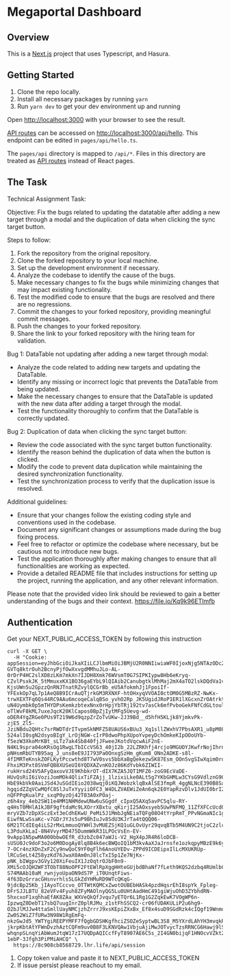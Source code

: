 # Megaportal Dashboard

## Overview

This is a [Next.js](https://nextjs.org/) project that uses Typescript, and Hasura.

## Getting Started

1. Clone the repo locally.
2. Install all necessary packages by running `yarn`
3. Run `yarn dev` to get your dev environment up and running

Open [http://localhost:3000](http://localhost:3000) with your browser to see the result.

[API routes](https://nextjs.org/docs/api-routes/introduction) can be accessed on [http://localhost:3000/api/hello](http://localhost:3000/api/hello). This endpoint can be edited in `pages/api/hello.ts`.

The `pages/api` directory is mapped to `/api/*`. Files in this directory are treated as [API routes](https://nextjs.org/docs/api-routes/introduction) instead of React pages.

## The Task

Technical Assignment Task:

Objective: Fix the bugs related to updating the datatable after adding a new target through a modal and the duplication of data when clicking the sync target button.

Steps to follow:
1. Fork the repository from the original repository.
2. Clone the forked repository to your local machine.
3. Set up the development environment if necessary.
4. Analyze the codebase to identify the cause of the bugs.
5. Make necessary changes to fix the bugs while minimizing changes that may impact existing functionality.
6. Test the modified code to ensure that the bugs are resolved and there are no regressions.
7. Commit the changes to your forked repository, providing meaningful commit messages.
8. Push the changes to your forked repository.
9. Share the link to your forked repository with the hiring team for validation.

Bug 1: DataTable not updating after adding a new target through modal:
- Analyze the code related to adding new targets and updating the DataTable.
- Identify any missing or incorrect logic that prevents the DataTable from being updated.
- Make the necessary changes to ensure that the DataTable is updated with the new data after adding a target through the modal.
- Test the functionality thoroughly to confirm that the DataTable is correctly updated.

Bug 2: Duplication of data when clicking the sync target button:
- Review the code associated with the sync target button functionality.
- Identify the reason behind the duplication of data when the button is clicked.
- Modify the code to prevent data duplication while maintaining the desired synchronization functionality.
- Test the synchronization process to verify that the duplication issue is resolved.

Additional guidelines:
- Ensure that your changes follow the existing coding style and conventions used in the codebase.
- Document any significant changes or assumptions made during the bug fixing process.
- Feel free to refactor or optimize the codebase where necessary, but be cautious not to introduce new bugs.
- Test the application thoroughly after making changes to ensure that all functionalities are working as expected.
- Provide a detailed README file that includes instructions for setting up the project, running the application, and any other relevant information.

Please note that the provided video link should be reviewed to gain a better understanding of the bugs and their context.
https://file.io/Kq9k96ETImfb

## Authentication
Get your NEXT_PUBLIC_ACCESS_TOKEN by following this instruction

```
curl -X GET \
  -H "Cookie: appSession=eyJhbGciOiJkaXIiLCJlbmMiOiJBMjU2R0NNIiwiaWF0IjoxNjg5NTAzODc2LCJ1YXQiOjE2ODk1MTA2NDcsImV4cCI6MTY4OTU5NzA0N30..ozA0yQlAyXydoWsB.Q4eFxC6ypBzTWQJH2jeGLQg1y7ab9mwqRr6hymfG1evxnJtxv_lNGSkzztRWxI5lqq5mfLlwcFjxu3kiEcHfeF5UF1eYCTMlTJtQeszcJGPG4JU5ZiiyMaADrCtwGhtNQJkaXVjrOlSKd6QMbyO5e7401HEKvJbm0nFV2aOKgCWBlviiwC91KPFTiiSwT_C0Pj7ubPF1gJI0y8wHEuWvbzOQcNgc-GVTq8ktrOuh2BcnyPjfOwXxvgdMMhuJLo-AL-0rDrP4HC2slXD8zLKm7mkXn7IJDH8Xmk76WVsmT0G7SIPKIypw8Hb6eKryq-CZvlPsxkJK_5tMmuxxKX1BO36gaEYbL9lQIAib2CanubgtklMhMaj2mX4aTO2lskDQdVa1vpoWWnH9fDvEBeL-KjsUWn5u2GpzzQnRNJTnatRZvylQCGrBb_eU5AfokmhJj1FpoiIf-YFExkOp7qL7p1AeQ8B9ICrAuQTjrkGM3RXNXF-htOHxyqVVOAI0ctOM0G5MBzRZ-NwKx-trwXEXTFq6Qs44RC9AAu6mcoqeCalqBSo_yvhO2Rp_JK5UgidJRoP1ER1lXGcxnZrOAtrktBJNJPAbhNrFfSyTboZiAUTIif83ltwOv456kQ5Uj_aIMkviBTC2xC6OysSZvr3bti_WhZJYbvW12nRFlQs9zoYhyjT6xqSkyQNNA2C-uN4Uymbk0p5mTHYDPsKemkzbtexNnx0rHpjYbTRj192tv7asCk6mfPvboGekFNfCdGLtoulwCNSY-oTlWvF8kML7uxeJqcK20KlCapos0BpZjIytMFg5Uevg-wd-oDER4YgZRGe0PUs9T219W6d9qzpZrZoTvUKw-2J39Bd__d5hfH5KLjk8YjmkvPk-zjE5_Zl5-JziNBdu2QHtc7srRWDTdrITvpmSkNMFZ58UAUS6xBUu3_Xq1sllZWxhV7PbsAXR1_u8pM08MHvwp22rW5b9WNBDImr9jG2UeGySH6c1vDvvL9u_nOHaKkljKAPSfddYItszcnsQD5ltBZoKAQmbhu05CzhEkCARZTZkK59V1omdSd_slWAogl-524alI0sgN2dsyoBIgY_LrOjNGW-cIrP8dwoPhpXUpoYvpeyDchOmkeKIpOOoUYb-f5ezW3XkoMrKBt_sLTz7ak4Sb840fjJFweeJKotdVqcwAiF2nE-N4KL9spra04oKRsOg1RwgLTbICcVS63_40jI2b_22LZRKhfj4rcjo9MGUOYJKwfrNojIhrn0jxORQ6xcUSDc4u9obh-pNHsmRbUTYB95ag_J_uns8eE9JI793Pa0OnxgSzHm_gKum8_ONn2ADKE-s8l-4fIMRTeKnskZOFLKytPccwthd8T7wV0svs5bbXaBgQekezwSK87Esm_OOnSvgSIwXqim0rodnJjAmjibTRf5RdzoEU9hxZYjqqSqjVlKwifO-FhxiM3Pxt8SVmFQB8XUSeUI6YQDXAZvnKOJz86KdYvbk6ZIWII-rukHrsd24V5AFyQaxovVJE9KhbkrOT-dIX7KZA5JQT1MFZ6-zoG9EcVaDE-HUvQsRiI6iVoziJomMOk4QlixTiFZAjj_1lzixiLke0ALt5g7YKbGHMLw3CYsG9VdlznG907_0Jknxzh5pxrJ-HbE9kbVk0AaiJSd4JuSGdIEio2038wqj0iKQJWobzklqBxAlSE3fmpR_4ggNLNcE390B8SaSyVSLMi_jhRZv4i4CFSwgDWJRIXHQKOPQtB3qHPsr9P5-hgqidZZqVCwMQfC8SlJuTxYyyiiOFC3_W4DLZVAEWiZeAn6qk2E0YapRzvDlv1JdUI0brI2sbMU5tWWrj7Ps5gY_ATH7JoPqrGfYiZyZElMJCrZd-nQFPPqKualPz_sxqP0yzOj42T03A0xPOaj-z6h4xy_4eb2SW11e4MM1NHMdewUNw6uSGgdf_cIpxQ5AXq5avPC5qlu-RY-q4HsT0MHlA1kJBF9gftdaMc9LXOrrXBxtu_qKirjI25AOxsyeb5UwPNFMQ_11ZfXFCcUcdQoOPPgjm_POi0GzPbvKMmIzGds3atyViz7Qo0v0_iKtnfHf6Y8DI9zs-mryVZb7zDpXSczExt3eCdhEKwU_PeMi5J1MmbJgNEiaTQFg08O4tYrpRmT_PPvNGmaNIc1gppsPnZmmhXIC6jKupZurf7N5CFGlBwTMIqPrH_kuTpbdrLz4FlmXLR6_1AiypdUoQUknu_oSST43cjRenMAHTvQpzsEXXuzYP_TFXKL024YGff-EiwfNLwSsaKc-v7GDrJYJs5uP9BhIuJv8SdU3KJrTa4tQQQ06-6M21TCdIEq4iLS2rMxLmmuoQYWHl3vMUEZSjKQ1uGLOvUyr29qvqBTb5M4UN9C2tjoC2zlcNnr8ZomeZN7GJKAzkmJKO_Mvha1jjNBm97K6Z7bZ6XN3svsC4LoOCzP0tIzhBtApoIWY8UgITYbN_i55PkyzlC7a6plR4cAVn0XxdYQbsH7K8yXQ3ubwt6j5jL-L3PduXkLaI-8N4VvyrMD475DummWkR31LPOcVsEn-EV-9vApp1N5pwMA000bbwOEfR_d3zbZc047aWJi-V2_HgX4pJR4R6loDCB-sUSU0Jc9doF3o2o6M0DogAy8lq8B4k6ecBWQoIQ1bM3kvAaXJaJrnsfe1ozkqpyMBzE9k6yz-7-OCr4nzXDnZxF2Cy9nwQoC9YF0qFlh6AnoUYEDv-ZPPd9ICDEipxIlLcMXUKRUp-lRCuSeLt4Z58yzKd76JwaX0Am0nJ8lcTxI5p1Ze7NjKx-pNK_bIWgpv3GVy120XiFeuIX1JzOqtrOJbF0n9-XMi5cOJQH2WF3TObT88NoOPF2FtEWlRpXggHHteGUjbdBhaNf7fLeth9KQS2dzbq4RUmlbCeT-S74MAAb10aM_rwnjyoUpaON9dS7P_iT0UnqtFiws-4f63DzGrracGHsnvrhls5LGkZdYHMuRD9WTcQKqG-9jdcBp25Kb_jIAyoTCccvo_OTTWtKQMCxZwotOUBEbHASk4pzdHqsrEhI8spYk_Fpleg-DFrSJJLBTU_82eVFv4Fyuh8ZFyMAOlnyQG5Lu0UHtAadHmC491giWjuOhD3ZYbhdRN-5hxcxoF1xqhhaEfAK8ZAa_WXVeQkQfJvqu7yETQr6L1Rg1G2ZqkEwK7VOgWP6n-IpzwqZ0DebT17sbQ7uugInrZ0plRJMu_z1stFhSSCQ2-cr06fUDAKULiP2u6hg9-O2bJlMJJw4ttaSmllUayNMCjzhZrrrJ9xsKEpiZXxBx_Ef8x4suD9SGdRzk4cIQgf19Wnmq2qQk_Pfwk_4Lyjk3CmKDaDxouiBT4sJDwk6_j2eVHUVnr_RywS90NjuGdVoBy8UEX857762O-Zw0S2WiZ7fURw3N98W1RgEmFq-nkzGwJd5_YWTYgiREEPYMFF7fQgbGDSHKgfhciZSOZeSyptwBL3S8_M5YXrdLAhYH3mvqkRpnwF4_Wtz4XsIXHAldxHdElwJN8Sz5DZV-jkrpKbtAtYFWnDvzhAztCQFm9uv0B8F3LKNVQAw1VbjuAjiMwJOTvycTzsRRNCG6Hawj9lSU3xatbZblgKpuXw-whqnpSLnqYiAbWumJtqW17zI7UQDpAQICcfFyT8907AE6C5s_2I4GN0bijqF1HNOcvVZkt2C4KXoekJgDreGtQTsfQRk1hu7627xNAGb_vwfAWYvhx9s475DnUySTqhmSIJcwM_go2RDXgyZQAgxQQL7iVWmGGxE2810IC2ej0UpRjb7qGe9jbkbvksRjAA01dehfBQZ4Teo2Ax8Ff1yU.W-1ebP-3Jfgh3PiPMiAHCQ" \
  https://8c908cb8568729.lhr.life/api/session
```

1. Copy token value and paste it to NEXT_PUBLIC_ACCESS_TOKEN
2. If issue persist please reachout to my email.
